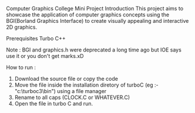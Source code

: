 Computer Graphics College Mini Project
Introduction
This project aims to showcase the application of computer graphics concepts using the BGI(Borland Graphics Interface) to create visually appealing and interactive 2D graphics.

Prerequisites
Turbo C++

Note : BGI and graphics.h were deprecated a long time ago but IOE says use it or you don't get marks.xD

How to run :
1. Download the source file or copy the code
2. Move the file inside the installation diretory of turboC (eg :- "c:\turboc3\bin\") using a file manager
3. Rename to all caps (CLOCK.C or WHATEVER.C)
4. Open the file in turbo C and run.
